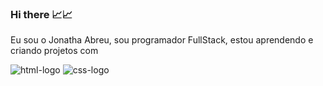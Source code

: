 ### Hi there 📈📈

Eu sou o Jonatha Abreu, sou programador FullStack, estou aprendendo e criando projetos com

<img src="https://img.shields.io/badge/HTML-239120?style=for-the-badge&logo=html5&logoColor=white" alt="html-logo"/>

<img src="https://img.shields.io/badge/CSS-239120?&style=for-the-badge&logo=css3&logoColor=white" alt="css-logo"/>
